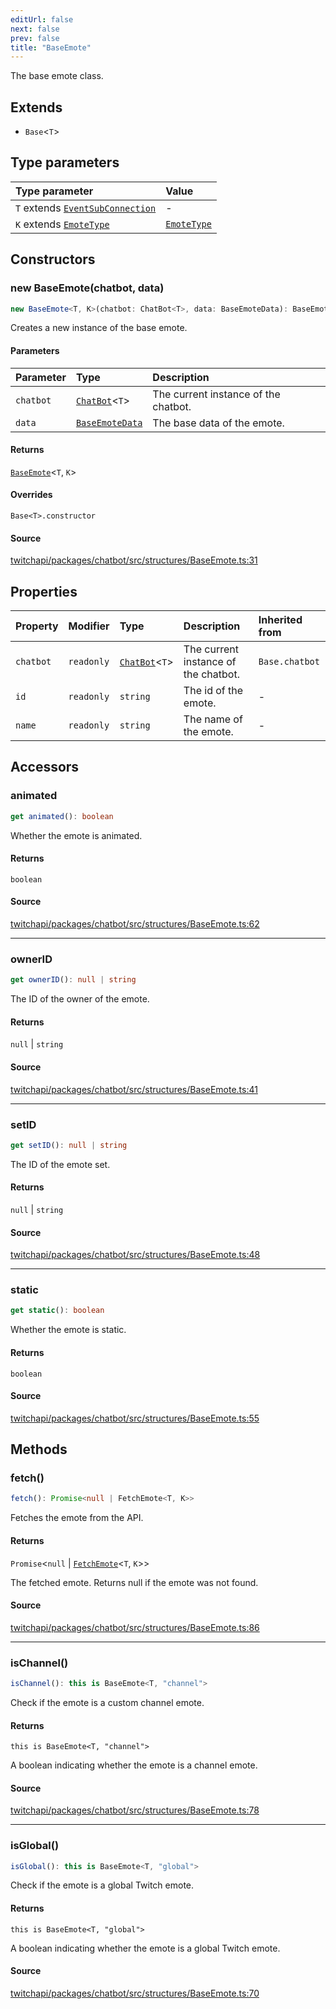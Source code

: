 ```yaml
---
editUrl: false
next: false
prev: false
title: "BaseEmote"
---
```


The base emote class.

## Extends

- `Base`\<`T`\>

## Type parameters

| Type parameter | Value |
| :------ | :------ |
| `T` extends [`EventSubConnection`](/api/chatbot/enumerations/eventsubconnection/) | - |
| `K` extends [`EmoteType`](/api/chatbot/type-aliases/emotetype/) | [`EmoteType`](/api/chatbot/type-aliases/emotetype/) |

## Constructors

### new BaseEmote(chatbot, data)

```ts
new BaseEmote<T, K>(chatbot: ChatBot<T>, data: BaseEmoteData): BaseEmote<T, K>
```

Creates a new instance of the base emote.

#### Parameters

| Parameter | Type | Description |
| :------ | :------ | :------ |
| `chatbot` | [`ChatBot`](/api/chatbot/classes/chatbot/)\<`T`\> | The current instance of the chatbot. |
| `data` | [`BaseEmoteData`](/api/chatbot/interfaces/baseemotedata/) | The base data of the emote. |

#### Returns

[`BaseEmote`](/api/chatbot/classes/baseemote/)\<`T`, `K`\>

#### Overrides

`Base<T>.constructor`

#### Source

[twitchapi/packages/chatbot/src/structures/BaseEmote.ts:31](https://github.com/pablornc/twitchapi//blob/f8a75ccd701e54db4c91e2b0128974da23f25d14/packages/chatbot/src/structures/BaseEmote.ts#L31)

## Properties

| Property | Modifier | Type | Description | Inherited from |
| :------ | :------ | :------ | :------ | :------ |
| `chatbot` | `readonly` | [`ChatBot`](/api/chatbot/classes/chatbot/)\<`T`\> | The current instance of the chatbot. | `Base.chatbot` |
| `id` | `readonly` | `string` | The id of the emote. | - |
| `name` | `readonly` | `string` | The name of the emote. | - |

## Accessors

### animated

```ts
get animated(): boolean
```

Whether the emote is animated.

#### Returns

`boolean`

#### Source

[twitchapi/packages/chatbot/src/structures/BaseEmote.ts:62](https://github.com/pablornc/twitchapi//blob/f8a75ccd701e54db4c91e2b0128974da23f25d14/packages/chatbot/src/structures/BaseEmote.ts#L62)

***

### ownerID

```ts
get ownerID(): null | string
```

The ID of the owner of the emote.

#### Returns

`null` \| `string`

#### Source

[twitchapi/packages/chatbot/src/structures/BaseEmote.ts:41](https://github.com/pablornc/twitchapi//blob/f8a75ccd701e54db4c91e2b0128974da23f25d14/packages/chatbot/src/structures/BaseEmote.ts#L41)

***

### setID

```ts
get setID(): null | string
```

The ID of the emote set.

#### Returns

`null` \| `string`

#### Source

[twitchapi/packages/chatbot/src/structures/BaseEmote.ts:48](https://github.com/pablornc/twitchapi//blob/f8a75ccd701e54db4c91e2b0128974da23f25d14/packages/chatbot/src/structures/BaseEmote.ts#L48)

***

### static

```ts
get static(): boolean
```

Whether the emote is static.

#### Returns

`boolean`

#### Source

[twitchapi/packages/chatbot/src/structures/BaseEmote.ts:55](https://github.com/pablornc/twitchapi//blob/f8a75ccd701e54db4c91e2b0128974da23f25d14/packages/chatbot/src/structures/BaseEmote.ts#L55)

## Methods

### fetch()

```ts
fetch(): Promise<null | FetchEmote<T, K>>
```

Fetches the emote from the API.

#### Returns

`Promise`\<`null` \| [`FetchEmote`](/api/chatbot/type-aliases/fetchemote/)\<`T`, `K`\>\>

The fetched emote. Returns null if the emote was not found.

#### Source

[twitchapi/packages/chatbot/src/structures/BaseEmote.ts:86](https://github.com/pablornc/twitchapi//blob/f8a75ccd701e54db4c91e2b0128974da23f25d14/packages/chatbot/src/structures/BaseEmote.ts#L86)

***

### isChannel()

```ts
isChannel(): this is BaseEmote<T, "channel">
```

Check if the emote is a custom channel emote.

#### Returns

`this is BaseEmote<T, "channel">`

A boolean indicating whether the emote is a channel emote.

#### Source

[twitchapi/packages/chatbot/src/structures/BaseEmote.ts:78](https://github.com/pablornc/twitchapi//blob/f8a75ccd701e54db4c91e2b0128974da23f25d14/packages/chatbot/src/structures/BaseEmote.ts#L78)

***

### isGlobal()

```ts
isGlobal(): this is BaseEmote<T, "global">
```

Check if the emote is a global Twitch emote.

#### Returns

`this is BaseEmote<T, "global">`

A boolean indicating whether the emote is a global Twitch emote.

#### Source

[twitchapi/packages/chatbot/src/structures/BaseEmote.ts:70](https://github.com/pablornc/twitchapi//blob/f8a75ccd701e54db4c91e2b0128974da23f25d14/packages/chatbot/src/structures/BaseEmote.ts#L70)
